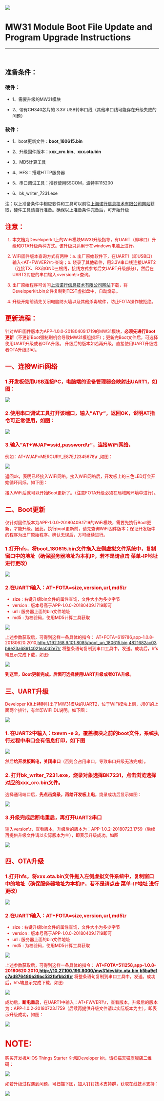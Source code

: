 ![](https://i.imgur.com/Q8Jcei1.png)

# MW31 Module Boot File Update and Program Upgrade Instructions
---

</font></br>

## 准备条件：
### 硬件：

- 1、需要升级的MW31模块

- 2、带有CH340芯片的 3.3V USB转串口线（其他串口线可能存在升级失败的问题）

### 软件：
- 1、boot更新文件：**boot_180615.bin**

- 2、升级固件版本：**xxx_crc.bin**、**xxx.ota.bin**

- 3、MD5计算工具

- 4、HFS：搭建HTTP服务器

- 5、串口调试工具：推荐使用SSCOM，波特率115200

- 6、bk_writer_7231.exe

注：以上准备条件中相应软件和工具可以前往[上海诺行信息技术有限公司网站](http://www.notioni.com/#/source)获取，硬件工具请自行准备。确保以上准备条件完备后，可开始升级

## <font color="#dd0000">注意：
1.  本文档为Developerkit上的WiFi模块MW31升级指导，有UART（即串口）升级和OTA升级两种方式。该升级只适用于在windows电脑上进行。

2.  WiFi固件版本查询方式有两种：a. 出厂原始软件下，在UART1（即USB口）输入<AT+FWVER?\r>查询；b. 烧录了其他软件，用3.3V串口线连接UART2（连接TX、RX和GND三根线，接线方式参考后文UART升级部分），然后在UART2对应的串口输入<version\r>查询。
  
3.  出厂原始程序可访问[上海诺行信息技术有限公司网站](http://www.notioni.com/#/source)下载，将Developerkit.bin文件复制到TEST虚拟盘中，自动烧录。

4.  升级开始前请先关闭电脑防火墙以及其他杀毒软件，防止FOTA操作被拒绝。

## 更新流程：
针对WiFi固件版本为APP-1.0.0-20180409.1719的MW31模块，**必须先进行Boot更新**（不更新Boot强制刷机会导致MW31模组损坏）；更新完Boot文件后，可选择使用UART升级或者OTA升级。
升级后的版本如若再升级，直接使用UART升级或者OTA升级即可。 


## 一、连接WiFi网络
### 1.开发板使用USB连接PC，电脑端的设备管理器会映射出UART1，如图：

![](https://i.imgur.com/Z68KRri.png)

### 2.使用串口调试工具打开该端口，输入”AT\r”，返回OK，说明AT指令可正常使用，如图：

![](https://i.imgur.com/aoz1ee9.jpg)

### 3.输入”AT+WJAP=ssid,password\r”，连接WiFi网络，
例如：AT+WJAP=MERCURY_E87E,12345678\r    ,如图：

![](https://i.imgur.com/oZQUpEK.jpg)

返回ok，表明已经接入WiFi网络。接入WiFi网络后，开发板上的三色LED灯会开始循环闪烁。如下图：

接入WiFi后就可以开始Boot更新了。（注意FOTA升级必须在局域网环境中进行）。

## 二、Boot更新
仅针对固件版本为APP-1.0.0-20180409.1719的WiFi模块，需要先执行Boot更新，才能升级。因此，执行boot更新前，请先查询WiFi固件版本；保证开发板中的程序为出厂原始程序。确认无误后，方可继续进行。

### 1.打开hfs，将boot_180615.bin文件拖入左侧虚拟文件系统中，复制窗口中的地址（确保服务器地址为本机IP，若不是请点击 菜单-IP地址 进行更改）

![](https://i.imgur.com/b4LjpUI.png)

### 2.在UART1输入：AT+FOTA=size,version,url,md5\r
-   size : 右键升级bin文件的属性查询，文件大小为多少字节
-   version : 版本号高于APP-1.0.0-20180409.1719即可
-   url : 服务器上面的bin文件地址
-   md5 : 为校验码，使用MD5计算工具获取 

![](https://i.imgur.com/09ABzj2.jpg)

上述参数获取后，可得到这样一条具体的指令：
AT+FOTA=619786,app-1.0.8-20180620.2010,http://192.168.9.101:8085/boot_up_180615.bin,4821682ac03b9e23a68914021ea0d2e7\r
将整条语句复制到串口工具中，发送。成功后，hfs端显示完成下载，如图:

![](https://i.imgur.com/jsBbIP9.jpg)

**到这里，Boot更新完成。后面可选择使用UART升级或者OTA升级。**

## 三、UART升级
Developer Kit上特别引出了MW31模块的UART2，位于WiFi模块上侧，J801的上面两个排针，有丝印WiFi DL说明。如下图：

![](https://i.imgur.com/IMwcx40.png)

### 1. 在UART2中输入：txevm -e 3，覆盖模块之前的boot文件，系统执行过程中串口会有信息打印，如下图
![](https://i.imgur.com/MLdGiVg.jpg)

然后**给开发板断电，关闭串口**（否则会占用串口，导致串口升级无法完成）。  

### 2. 打开bk_writer_7231.exe，烧录对象选择BK7231，点击浏览选择对应的xxx_crc.bin文件。
选择通讯端口后，**先点击烧录，再给开发板上电**。烧录成功后显示如图：

![](https://i.imgur.com/x0IA4YN.jpg)

### 3.升级完成后断电重启，再打开UART2串口
输入version\r，查看版本，升级后的版本为：APP-1.0.2-20180723.1759（后续再提供升级文件请以实际版本为主），即表示升级成功。如图

![](https://i.imgur.com/5EtbfXq.jpg)

## 四、OTA升级
### 1.打开hfs，将xxx.ota.bin文件拖入左侧虚拟文件系统中，复制窗口中的地址（确保服务器地址为本机IP，若不是请点击 菜单-IP地址 进行更改）

![](https://i.imgur.com/mKNnqTt.png)

### 2.在UART1输入：AT+FOTA=size,version,url,md5\r
- size : 右键升级bin文件的属性查询，文件大小为多少字节
- version : 版本号高于APP-1.0.0-20180409.1719即可
- url : 服务器上面的bin文件地址
- md5 : 为校验码，使用MD5计算工具获取

![](https://i.imgur.com/XJEVEUj.png)

上述参数获取后，可得到这样一条具体的指令：
**AT+FOTA=511258,app-1.0.8-20180620.2010,http://10.27.100.196:8000/mw31devkitc.ota.bin,b5ba9e1c7ad876489a39ac532fbfbb28\r**
将整条语句复制到串口工具中，发送。成功后，hfs端显示完成下载，如图:

![](https://i.imgur.com/UYDevDQ.png)

成功后，**断电重启**，在UART1中输入：AT+FWVER?\r，查看版本，升级后的版本为：APP-1.0.2-20180723.1759（后续再提供升级文件请以实际版本为主），即表示升级成功，如图：

![](https://i.imgur.com/z86FDN2.png)


# NOTE:  

购买开发板AliOS Things Starter Kit和Developer kit，请扫描天猫旗舰店二维码：

![](https://i.imgur.com/VxHonLB.png)


如若升级过程遇到问题，可扫描下图，加入钉钉技术支持群，获取在线技术支持：

![](https://i.imgur.com/rqjjjA0.jpg)
